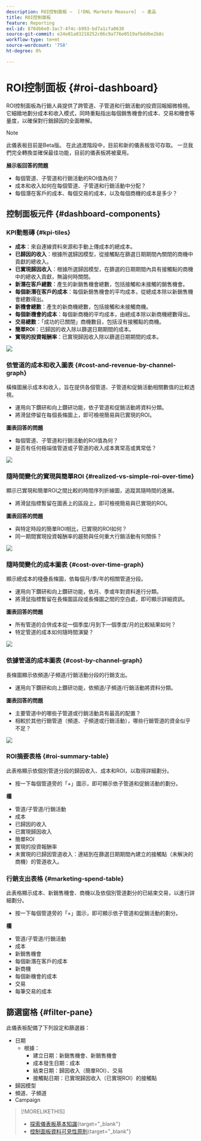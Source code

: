 ```yaml
---
description: ROI控制面板 —  [!DNL Marketo Measure]  — 產品
title: ROI控制面板
feature: Reporting
exl-id: 878db6e0-3ac7-4f4c-b993-bd7a1cfa0638
source-git-commit: e24e01a03218252c06c9a776e0519afbddbe2b8c
workflow-type: tm+mt
source-wordcount: '758'
ht-degree: 0%

---
```


# ROI控制面板 {#roi-dashboard}

ROI控制面板為行銷人員提供了跨管道、子管道和行銷活動的投資回報細微檢視。 它細緻地劃分成本和收入模式，同時重點指出每個銷售機會的成本、交易和機會等量度，以確保對行銷歸因的全面瞭解。

>[!NOTE]
>
>此儀表板目前是Beta版。 在此過渡階段中，目前和新的儀表板皆可存取。 一旦我們完全轉換並確保最佳功能，目前的儀表板將被棄用。

**展示板回答的問題**

* 每個管道、子管道和行銷活動的ROI值為何？
* 成本和收入如何在每個管道、子管道和行銷活動中分配？
* 每個潛在客戶的成本、每個交易的成本，以及每個商機的成本是多少？

## 控制面板元件 {#dashboard-components}

### KPI動態磚 {#kpi-tiles}

* **成本**：來自連線資料來源和手動上傳成本的總成本。
* **已歸因的收入**：根據所選歸因模型，從接觸點在篩選日期期間內關閉的商機中貢獻的總收入。
* **已實現歸因收入**：根據所選歸因模型，在篩選的日期期間內具有接觸點的商機中的總收入貢獻，無論何時關閉。
* **新潛在客戶總數**：產生的新銷售機會總數，包括接觸和未接觸的銷售機會。
* **每個新潛在客戶的成本**：每個新銷售機會的平均成本，從總成本除以新銷售機會總數得出。
* **新機會總數**：產生的新商機總數，包括接觸和未接觸商機。
* **每個新機會的成本**：每個新商機的平均成本，由總成本除以新商機總數得出。
* **交易總數**：「成功的已關閉」商機數目，包括沒有接觸點的商機。
* **簡單ROI**：已歸因的收入除以篩選日期期間的成本。
* **實現的投資報酬率**：已實現歸因收入除以篩選日期期間的成本。

![](assets/roi-dashboard-1.png)

### 依管道的成本和收入圖表 {#cost-and-revenue-by-channel-graph}

橫條圖展示成本和收入，旨在提供各個管道、子管道和促銷活動相關數值的比較透視。

* 運用向下鑽研和向上鑽研功能，依子管道和促銷活動將資料分類。
* 將滑鼠停留在每個長條圖上，即可檢視簡易與已實現的ROI。

**圖表回答的問題**

* 每個管道、子管道和行銷活動的ROI值為何？
* 是否有任何極端值管道或子管道的收入成本異常高或異常低？

![](assets/roi-dashboard-2.png)

### 隨時間變化的實現與簡單ROI {#realized-vs-simple-roi-over-time}

顯示已實現和簡單ROI之間比較的時間序列折線圖，追蹤其隨時間的進展。

* 將滑鼠指標暫留在圖表上的區段上，即可檢視簡易與已實現的ROI。

**圖表回答的問題**

* 與特定時段的簡單ROI相比，已實現的ROI如何？
* 同一期間實現投資報酬率的趨勢與任何重大行銷活動有何關係？

![](assets/roi-dashboard-3.png)

### 隨時間變化的成本圖表 {#cost-over-time-graph}

顯示總成本的棧疊長條圖，依每個月/季/年的相關管道分段。

* 運用向下鑽研和向上鑽研功能，依月、季或年對資料進行分類。
* 將滑鼠指標暫留在長條圖區段或長條圖之間的空白處，即可顯示詳細資訊。

**圖表回答的問題**

* 所有管道的合併成本從一個季度/月到下一個季度/月的比較結果如何？
* 特定管道的成本如何隨時間演變？

![](assets/roi-dashboard-4.png)

### 依據管道的成本圖表 {#cost-by-channel-graph}

長條圖顯示依頻道/子頻道/行銷活動分段的行銷支出。

* 運用向下鑽研和向上鑽研功能，依頻道/子頻道/行銷活動將資料分類。

**圖表回答的問題**

* 主要管道中的哪些子管道或行銷活動具有最高的配置？
* 相較於其他行銷管道（頻道、子頻道或行銷活動），哪些行銷管道的資金似乎不足？

![](assets/roi-dashboard-5.png)

### ROI摘要表格 {#roi-summary-table}

此表格顯示依個別管道分段的歸因收入、成本和ROI，以取得詳細劃分。

* 按一下每個管道旁的「+」圖示，即可顯示依子管道和促銷活動的劃分。

**欄**

* 管道/子管道/行銷活動
* 成本
* 已歸因的收入
* 已實現歸因收入
* 簡單ROI
* 實現的投資報酬率
* 未實現的已歸因管道收入：連結到在篩選日期期間內建立的接觸點（未解決的商機）的管道收入。

### 行銷支出表格 {#marketing-spend-table}

此表格顯示成本、新銷售機會、商機以及依個別管道劃分的已結束交易，以進行詳細劃分。

* 按一下每個管道旁的「+」圖示，即可顯示依子管道和促銷活動的劃分。

**欄**

* 管道/子管道/行銷活動
* 成本
* 新銷售機會
* 每個新潛在客戶的成本
* 新商機
* 每個新機會的成本
* 交易
* 每筆交易的成本

## 篩選窗格 {#filter-pane}

此儀表板配備了下列設定和篩選器：

* 日期
   * 根據：
      * 建立日期：新銷售機會、新銷售機會
      * 成本發生日期：成本
      * 結束日期：歸因收入（簡單ROI）、交易
      * 接觸點日期：已實現歸因收入（已實現ROI）的接觸點
* 歸因模型
* 頻道、子頻道
* Campaign

>[!MORELIKETHIS]
>
>* [探索儀表板基本知識](/help/marketo-measure-discover-ui/dashboards/discover-dashboard-basics.md){target="_blank"}
>* [控制面板資料可見性原則](/help/marketo-measure-discover-ui/dashboards/dashboard-data-visibility-policy.md){target="_blank"}

